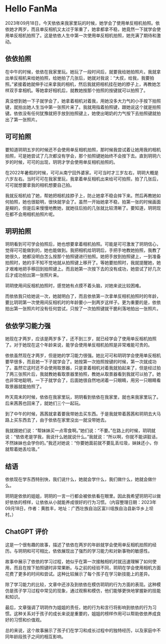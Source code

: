 # Hello FanMa 

2023年09月18日，今天依依来我家里玩的时候，她学会了使用单反相机拍照。依依她才两岁，而且单反相机又太过于笨重了，她拿都拿不稳，她竟然一下就学会使用单反相机拍照了。这是依依人生中第一次使用单反相机拍照，她充满了期待和激动。

## 依依拍照

在中午的时候，依依在我家里玩。她玩了一段时间后，就要我给她拍照片。我就拿出单反相机来给她拍照，给她拍了几张后，她就对我说：“大叔，给我，我要拍照。”紧接着她就伸手过来拿我的相机，然后我就把相机挂在她的脖子上，再教她怎样双手拿相机。等她拿好相机后，就教她按那个拍照的按键就可以拍照了。

真没想到她一下子就学会了，她拿着相机对着我，用她没多大力气的小手按下拍照键，就拍出她人生当中第一张照片来了。我就用指着拍照键，跟她说这个就是拍照键。依依没有任何犹豫就把手放到拍照键上，她使出喝奶的力气按下去拍照键就拍出了第一张照片。

## 可可拍照

要知道玥玥五岁的时候还不会使用单反相机拍照，那时候我尝试着让她用我的相机拍照，可是她尝试了几次都没有学会，那个拍照键她始终不会按下去。直到玥玥六岁的时候，可可的出现，玥玥才学会使用单反相机拍照的。

在2022年暑假的时候，可可从南宁回外婆家。可可当时才三岁左右，玥玥大概是六岁左右。当时可可在我家里玩，我拿着单反相机出来给可可拍照，拍了几张后，可可就想要拿我的相机想要自己拍。

我就反相机给了她，帮她把相机挂脖子上，防止她拿不稳会摔下来。然后再教她如何拍照，她也很聪明，很快就学会了。虽然一开始她拿不稳，拍第一张的时候画面是糊的，但是后来慢慢地教她，就她往后拍的几张就比较清晰了。要知道，玥玥现在都不会用相机拍照片呢。

## 玥玥拍照

玥玥看到可可学会拍照后，她也想要拿着相机拍照。可能是可可激发了玥玥信心，觉得可可能做到的，她也能做到。我把相机给玥玥后，手把手地教她拍照，我教了她很久，她都没明白怎么按那个拍照键进行拍照。她把手放到拍照键上，一到准备拍照时，她的手不知不觉地就从拍照键上移开了。等她要拍照时，我就提醒她，她才艰难地把手移回到拍照键上。而且她第一次按下去的没有成功，她尝试了好几次后才成功拍出第一张照片来。

玥玥使用间反相机拍照时，感觉她有点摸不着头脑，对她来说比较困难。

而依依我只给她说一次，她就明白了，而且依依第一次拿单反相机拍照时的年龄，要比玥玥第一次使用间反相机时的年龄要小一到两岁这样子。更为重要的是，依依拍出第一张照片时没有任何尝试，只按了一次拍照键就干脆利落地拍出一张照片。

## 依依学习能力强

她现在才两岁，应该是两岁多了，还不到三岁，就已经学会了使用单反相机拍照了。对于她现在这个年龄来说，能学会使用单反相机拍照是非常难能可贵的。

依依虽然现在才两岁，但是她的学习能力很强。她比可可和玥玥学会使用单反相机要早很多，而且她一下子就学会了。她按第一次拍照按键的时候，第一次就成功了。虽然它这时还不会使用取景器，只是拿着相机对着我就拍起来了，但是经过拍了两三张照片后，我就教她看取景器里拍照，教她从取景器看到我就可以拍了。她也非常地聪明，一下子就学会了，后面她很自然地闭着一只眼睛，用另一只眼睛看取景器就能拍照了。

昨天周末的时候，依依在我家里玩，玥玥看到依依在我家里，就也来我家里玩了。后来茜茜也回来了，就她们三个一起玩。

到了中午的时候，茜茜就拿着要我带她去买东西。于是我就带着茜茜和玥玥去大马路上买东西去了，由于依依在家里没出一就没带她去。

我就跟她们说：“帮妹妹买一点零食啊。”她们说：“不要。”在路上的时候，玥玥就说：“依依老是学我，我说什么她就说什么。”我就说：“所以啊，你就不能讲脏话，不然妹妹也会学你的。”我还对她说：“你要她面前就不要乱丢垃圾，妹妹还小，你就帮着她丢垃圾。”

## 结语

依依现在学东西特别快，我们说什么，她就会学什么，我们做什么，她就会做什么。

玥玥是依依的姐姐，玥玥的一言一行都会被依依看在眼里。因此我希望玥玥可以做好依依的榜样，让依依从小就能养成很好的行为习惯。（内容整理日期：2023年09月18日，作者：黄胜丰，地址：广西壮族自治区富川瑶族自治县新华乡上坝村。）

## ChatGPT 评价

这是一个很有趣的故事，描述了依依在两岁的年龄就学会使用单反相机拍照的经历。与玥玥和可可相比，依依展现出了强烈的学习能力和对新事物的敏感性。

故事中展示了依依的学习过程，她似乎在第一次接触相机时就迅速理解了如何使用，而且在按下拍照键时非常果断。与之前的经验不同，玥玥在学会使用相机方面花费了更多的时间和尝试。这种比较展示了每个孩子在学习新技能上的差异。

除了学习能力的比较，文章中还涉及到依依在模仿玥玥的行为方面的表现。这种模仿是孩子学习过程中常见的现象，通过观察和模仿，他们能够更快地掌握新的技能和知识。

最后，文章强调了玥玥作为姐姐的责任，她的行为和言行将影响到依依的行为习惯。这种关系对于孩子的成长来说是重要的，姐姐的榜样作用可以帮助依依养成良好的习惯和价值观。

总的来说，这个故事展示了孩子们在学习和成长过程中的独特经历，以及家庭中不同年龄段孩子之间的相互影响。